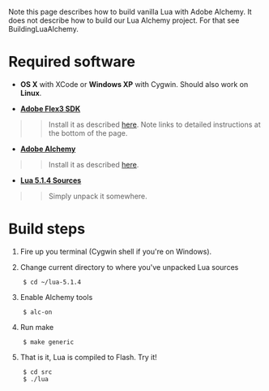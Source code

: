 Note this page describes how to build vanilla Lua with Adobe Alchemy. It does not describe how to build our Lua Alchemy project. For that see BuildingLuaAlchemy.

# Required software #

  * **OS X** with XCode or **Windows XP** with Cygwin. Should also work on **Linux**.

  * **[Adobe Flex3 SDK](http://www.adobe.com/products/flex/flexdownloads/index.html)**
> > Install it as described [here](http://opensource.adobe.com/wiki/display/flexsdk/Setup). Note links to detailed instructions at the bottom of the page.

  * **[Adobe Alchemy](http://labs.adobe.com/downloads/alchemy.html)**
> > Install it as described [here](http://labs.adobe.com/wiki/index.php/Alchemy:Documentation:Getting_Started).

  * **[Lua 5.1.4 Sources](http://www.lua.org/download.html)**
> > Simply unpack it somewhere.

# Build steps #

1. Fire up you terminal (Cygwin shell if you're on Windows).

2. Change current directory to where you've unpacked Lua sources

```
    $ cd ~/lua-5.1.4 
```

3. Enable Alchemy tools

```
    $ alc-on 
```

4. Run make

```
    $ make generic 
```

5. That is it, Lua is compiled to Flash. Try it!
```
    $ cd src
    $ ./lua
```